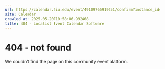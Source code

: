 ```yaml
---
url: https://calendar.fiu.edu/event/49109765919551/confirm?instance_id=49109765953365&return=https%3A%2F%2Fcalendar.fiu.edu%2Fcalendar%3Fevent_types%255B%255D%3D121722
site: Calendar
crawled_at: 2025-05-20T10:58:06.992468
title: 404 - Localist Event Calendar Software
---
```


# 404 - not found
We couldn't find the page on this community event platform.

